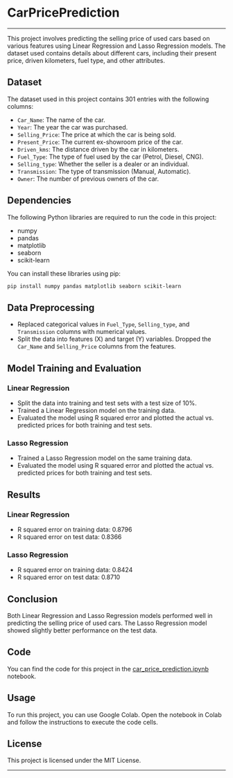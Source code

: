 # CarPricePrediction

---

This project involves predicting the selling price of used cars based on various features using Linear Regression and Lasso Regression models. The dataset used contains details about different cars, including their present price, driven kilometers, fuel type, and other attributes.

## Dataset

The dataset used in this project contains 301 entries with the following columns:
- `Car_Name`: The name of the car.
- `Year`: The year the car was purchased.
- `Selling_Price`: The price at which the car is being sold.
- `Present_Price`: The current ex-showroom price of the car.
- `Driven_kms`: The distance driven by the car in kilometers.
- `Fuel_Type`: The type of fuel used by the car (Petrol, Diesel, CNG).
- `Selling_type`: Whether the seller is a dealer or an individual.
- `Transmission`: The type of transmission (Manual, Automatic).
- `Owner`: The number of previous owners of the car.

## Dependencies

The following Python libraries are required to run the code in this project:
- numpy
- pandas
- matplotlib
- seaborn
- scikit-learn

You can install these libraries using pip:
```bash
pip install numpy pandas matplotlib seaborn scikit-learn
```

## Data Preprocessing

- Replaced categorical values in `Fuel_Type`, `Selling_type`, and `Transmission` columns with numerical values.
- Split the data into features (X) and target (Y) variables. Dropped the `Car_Name` and `Selling_Price` columns from the features.

## Model Training and Evaluation

### Linear Regression

- Split the data into training and test sets with a test size of 10%.
- Trained a Linear Regression model on the training data.
- Evaluated the model using R squared error and plotted the actual vs. predicted prices for both training and test sets.

### Lasso Regression

- Trained a Lasso Regression model on the same training data.
- Evaluated the model using R squared error and plotted the actual vs. predicted prices for both training and test sets.

## Results

### Linear Regression

- R squared error on training data: 0.8796
- R squared error on test data: 0.8366

### Lasso Regression

- R squared error on training data: 0.8424
- R squared error on test data: 0.8710

## Conclusion

Both Linear Regression and Lasso Regression models performed well in predicting the selling price of used cars. The Lasso Regression model showed slightly better performance on the test data.

## Code

You can find the code for this project in the [car_price_prediction.ipynb](car_price_prediction.ipynb) notebook.

## Usage

To run this project, you can use Google Colab. Open the notebook in Colab and follow the instructions to execute the code cells.

## License

This project is licensed under the MIT License.

---

